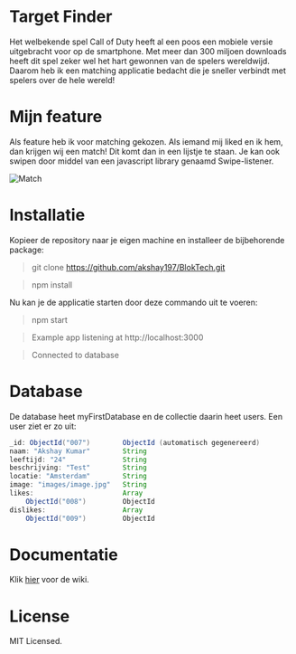 # Target Finder

Het welbekende spel Call of Duty heeft al een poos een mobiele versie uitgebracht voor op de smartphone. Met meer dan 300 miljoen downloads heeft dit spel zeker wel het hart gewonnen van de spelers wereldwijd. Daarom heb ik een matching applicatie bedacht die je sneller verbindt met spelers over de hele wereld!

# Mijn feature
Als feature heb ik voor matching gekozen. Als iemand mij liked en ik hem, dan krijgen wij een match! Dit komt dan in een lijstje te staan. Je kan ook swipen door middel van een javascript library genaamd Swipe-listener. 

![Match](images/match.jpg)

# Installatie
Kopieer de repository naar je eigen machine en installeer de bijbehorende package:

> git clone https://github.com/akshay197/BlokTech.git


> npm install

Nu kan je de applicatie starten door deze commando uit te voeren:

> npm start


> Example app listening at http://localhost:3000


> Connected to database

# Database
De database heet myFirstDatabase en de collectie daarin heet users. Een user ziet er zo uit:
```Java
_id: ObjectId("007")        ObjectId (automatisch gegenereerd)
naam: "Akshay Kumar"        String
leeftijd: "24"              String
beschrijving: "Test"        String
locatie: "Amsterdam"        String
image: "images/image.jpg"   String
likes:                      Array
    ObjectId("008")         ObjectId
dislikes:                   Array
    ObjectId("009")         ObjectId
```

# Documentatie
Klik [hier](https://github.com/akshay197/BlokTech/wiki) voor de wiki.

# License
MIT Licensed.
